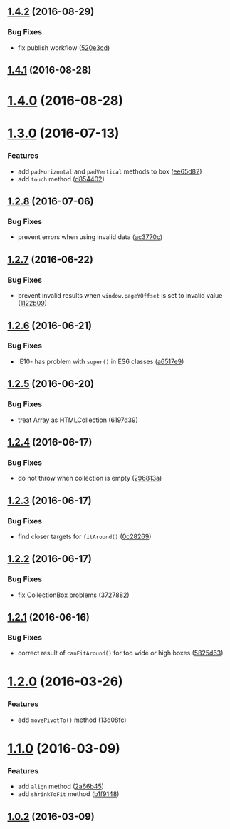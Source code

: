 <a name="1.4.2"></a>
## [1.4.2](https://github.com/fczbkk/the-box/compare/v1.4.1...v1.4.2) (2016-08-29)


### Bug Fixes

* fix publish workflow ([520e3cd](https://github.com/fczbkk/the-box/commit/520e3cd))



<a name="1.4.1"></a>
## [1.4.1](https://github.com/fczbkk/the-box/compare/v1.4.0...v1.4.1) (2016-08-28)



<a name="1.4.0"></a>
# [1.4.0](https://github.com/fczbkk/the-box/compare/v1.3.0...v1.4.0) (2016-08-28)



<a name="1.3.0"></a>
# [1.3.0](https://github.com/fczbkk/the-box/compare/v1.2.8...v1.3.0) (2016-07-13)


### Features

* add `padHorizontal` and `padVertical` methods to box ([ee65d82](https://github.com/fczbkk/the-box/commit/ee65d82))
* add `touch` method ([d854402](https://github.com/fczbkk/the-box/commit/d854402))



<a name="1.2.8"></a>
## [1.2.8](https://github.com/fczbkk/the-box/compare/v1.2.7...v1.2.8) (2016-07-06)


### Bug Fixes

* prevent errors when using invalid data ([ac3770c](https://github.com/fczbkk/the-box/commit/ac3770c))



<a name="1.2.7"></a>
## [1.2.7](https://github.com/fczbkk/the-box/compare/v1.2.6...v1.2.7) (2016-06-22)


### Bug Fixes

* prevent invalid results when `window.pageYOffset` is set to invalid value ([1122b09](https://github.com/fczbkk/the-box/commit/1122b09))



<a name="1.2.6"></a>
## [1.2.6](https://github.com/fczbkk/the-box/compare/v1.2.5...v1.2.6) (2016-06-21)


### Bug Fixes

* IE10- has problem with `super()` in ES6 classes ([a6517e9](https://github.com/fczbkk/the-box/commit/a6517e9))



<a name="1.2.5"></a>
## [1.2.5](https://github.com/fczbkk/the-box/compare/v1.2.4...v1.2.5) (2016-06-20)


### Bug Fixes

* treat Array as HTMLCollection ([6197d39](https://github.com/fczbkk/the-box/commit/6197d39))



<a name="1.2.4"></a>
## [1.2.4](https://github.com/fczbkk/the-box/compare/v1.2.3...v1.2.4) (2016-06-17)


### Bug Fixes

* do not throw when collection is empty ([296813a](https://github.com/fczbkk/the-box/commit/296813a))



<a name="1.2.3"></a>
## [1.2.3](https://github.com/fczbkk/the-box/compare/v1.2.2...v1.2.3) (2016-06-17)


### Bug Fixes

* find closer targets for `fitAround()` ([0c28269](https://github.com/fczbkk/the-box/commit/0c28269))



<a name="1.2.2"></a>
## [1.2.2](https://github.com/fczbkk/the-box/compare/v1.2.1...v1.2.2) (2016-06-17)


### Bug Fixes

* fix CollectionBox problems ([3727882](https://github.com/fczbkk/the-box/commit/3727882))



<a name="1.2.1"></a>
## [1.2.1](https://github.com/fczbkk/the-box/compare/v1.2.0...v1.2.1) (2016-06-16)


### Bug Fixes

* correct result of `canFitAround()` for too wide or high boxes ([5825d63](https://github.com/fczbkk/the-box/commit/5825d63))



<a name="1.2.0"></a>
# [1.2.0](https://github.com/fczbkk/the-box/compare/v1.1.0...v1.2.0) (2016-03-26)


### Features

* add `movePivotTo()` method ([13d08fc](https://github.com/fczbkk/the-box/commit/13d08fc))



<a name="1.1.0"></a>
# [1.1.0](https://github.com/fczbkk/the-box/compare/v1.0.2...v1.1.0) (2016-03-09)


### Features

* add `align` method ([2a66b45](https://github.com/fczbkk/the-box/commit/2a66b45))
* add `shrinkToFit` method ([b1f9148](https://github.com/fczbkk/the-box/commit/b1f9148))



<a name="1.0.2"></a>
## [1.0.2](https://github.com/fczbkk/the-box/compare/v1.0.1...v1.0.2) (2016-03-09)




